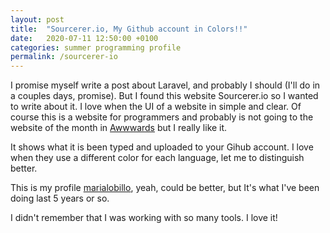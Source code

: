```yaml
---
layout: post
title:  "Sourcerer.io, My Github account in Colors!!"
date:   2020-07-11 12:50:00 +0100
categories: summer programming profile
permalink: /sourcerer-io
---
```


I promise myself write a post about Laravel, and probably I should (I'll do in a couples days, promise). But I found this website
<a hef="http://sourcerer.io">Sourcerer.io</a> so I wanted to write about it. I love when the UI of a website in simple and clear. Of course this is a website for programmers and probably is not going to the website of the month in <a href="https://www.awwwards.com/">Awwwards</a> but I really like it. 

It shows what it is been typed and uploaded to your Gihub account. I love when they use a different color for each language, let me to distinguish better.

This is my profile <a href="https://sourcerer.io/marialobillo">marialobillo</a>, 
yeah, could be better, but It's what I've been doing last 5 years or so. 

I didn't remember that I was working with so many tools. I love it!